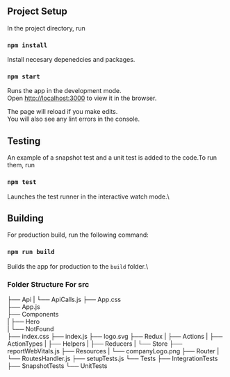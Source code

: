 ## Project Setup

In the project directory, run

### `npm install`

Install necesary depenedcies and packages.

### `npm start`

Runs the app in the development mode.\
Open [http://localhost:3000](http://localhost:3000) to view it in the browser.

The page will reload if you make edits.\
You will also see any lint errors in the console.

## Testing

An example of a snapshot test and a unit test is added to the code.To run them, run 

### `npm test`

Launches the test runner in the interactive watch mode.\

## Building

For production build, run the following command:

### `npm run build`

Builds the app for production to the `build` folder.\

### Folder Structure For src
├── Api
|  └── ApiCalls.js
├── App.css       
├── App.js        
├── Components    
|  ├── Hero       
|  └── NotFound   
├── index.css
├── index.js
├── logo.svg
├── Redux
|  ├── Actions
|  ├── ActionTypes
|  ├── Helpers
|  ├── Reducers
|  └── Store
├── reportWebVitals.js
├── Resources
|  └── companyLogo.png
├── Router
|  └── RoutesHandler.js
├── setupTests.js
└── Tests
   ├── IntegrationTests
   ├── SnapshotTests
   └── UnitTests